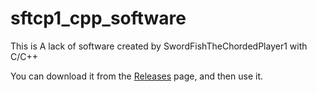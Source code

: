 # sftcp1_cpp_software
This is A lack of software created by SwordFishTheChordedPlayer1 with C/C++

You can download it from the [Releases](https://github.com/SFTCP1/sftcp1_cpp_software/releases) page, and then use it.
